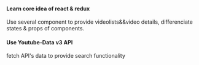 
#### Learn core idea of react & redux
Use several component to provide videolists&&video details,
differenciate states & props of components.
#### Use Youtube-Data v3 API
fetch API's data to provide search functionality